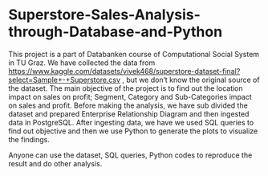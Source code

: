 # Superstore-Sales-Analysis-through-Database-and-Python

This project is a part of Databanken course of Computational Social System in TU Graz.
We have collected the data from https://www.kaggle.com/datasets/vivek468/superstore-dataset-final?select=Sample+-+Superstore.csv , but we don’t know the original source of the dataset.
The main objective of the project is to find out the location impact on sales on profit; Segment, Category and Sub-Categories impact on sales and profit. 
Before making the analysis, we have sub divided the dataset and prepared Enterprise Relationship Diagram and then ingested data in PostgreSQL. After ingesting data, we have we used SQL queries to find out objective and then we use Python to generate the plots to visualize the findings.

Anyone can use the dataset, SQL queries, Python codes to reproduce the result and do other analysis.
